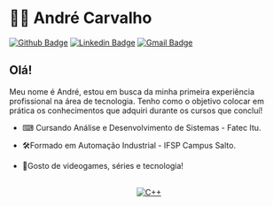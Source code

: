 # 👨‍💻 André Carvalho

[![Github Badge](https://img.shields.io/badge/-Github-000?style=flat-square&logo=Github&logoColor=white&link=https://github.com/https://github.com/andre-alck)](https://github.com/andre-alck)
[![Linkedin Badge](https://img.shields.io/badge/-LinkedIn-blue?style=flat-square&logo=Linkedin&logoColor=white&link=https://www.linkedin.com/in/andr%C3%A9-santos-alckmin-de-carvalho-356a52206/)](https://www.linkedin.com/in/andr%C3%A9-santos-alckmin-de-carvalho-356a52206/)
[![Gmail Badge](https://img.shields.io/badge/-Gmail-c14438?style=flat-square&logo=Gmail&logoColor=white&link=mailto:andrealck1@gmail.com)](mailto:andrealck1@gmail.com)

## Olá!

Meu nome é André, estou em busca da minha primeira experiência profissional na área de tecnologia. Tenho como o objetivo colocar em prática os conhecimentos que adquiri durante os cursos que concluí!

- ⌨ Cursando Análise e Desenvolvimento de Sistemas - Fatec Itu.

- 🛠Formado em Automação Industrial - IFSP Campus Salto.

- 👤Gosto de videogames, séries e tecnologia!

<p align="center">
<br>
<a href="https://github.com/andre-alck?tab=repositories&language=c%2B%2B" target="_blank"><img alt="C++" src="https://img.shields.io/badge/-C%2B%2B-f34b7d?style=flat-square&logo=C%2B%2B&logoColor=white"></a>
</p>
